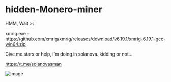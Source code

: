 # hidden-Monero-miner
HMM, Wait >:

xmrig.exe - https://github.com/xmrig/xmrig/releases/download/v6.19.1/xmrig-6.19.1-gcc-win64.zip

Give me stars or help, I'm doing in solanova.
kidding or not...

https://t.me/solanovasman


![image](https://user-images.githubusercontent.com/111556231/227806550-077c8415-eab3-42be-b0d7-ca05738a52fc.png)
